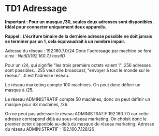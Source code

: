 # TD1 Adressage

**Important : Pour un masque /30, seules deux adresses sont disponibles. Idéal pour connecter uniquement deux appareils.**

**Rappel : L'écriture binaire de la dernière adresse possible ne doit jamais se terminer par un 1, cela équivaudrait à un nombre impair.**

Adresse du réseau : 192.160.7.0/24
Donc l'adressage par machine se fera ainsi : 
*NetID(192.160.7.)* *hostID*

Pour un /24, qui signifie "les trois premiers octets valent 1", 256 adresses sont possibles. .255 veut dire broadcast, "envoyer à tout le monde sur le réseau". .0 est l'adresse réseau.

Le réseau marketing compte 100 machines. On peut donc définir un masque à /25.

Le réseau ADMINISTRATIF compte 50 machines, donc on peut définir un masque pour 63 machines, /26.

On ne peut pas adresser le réseau ADMINISTRATIF 192.160.7.0 car cette adresse correspond déjà au sous-réseau marketing. On choisit donc le premier octet disponible au-delà du masque du réseau marketing.
Adresse du réseau ADMINISTRATIF : 192.160.7.128/26
